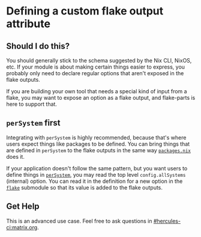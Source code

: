 
# Defining a custom flake output attribute

## Should I do this?

You should generally stick to the schema suggested by the Nix CLI, NixOS, etc. If your module is about making certain things easier to express, you probably only need to declare regular options that aren't exposed in the flake outputs.

If you are building your own tool that needs a special kind of input from a flake, you may want to expose an option as a flake output, and flake-parts is here to support that.

## `perSystem` first

Integrating with `perSystem` is highly recommended, because that's where users expect things like packages to be defined. You can bring things that are defined in `perSystem` to the flake outputs in the same way [`packages.nix`](https://github.com/hercules-ci/flake-parts/blob/main/modules/packages.nix) does it.

If your application doesn't follow the same pattern, but you want users to define things in [`perSystem`](flake-parts.html#opt-perSystem), you may read the top level `config.allSystems` (internal) option. You can read it in the definition for a new option in the [`flake`](flake-parts.html#opt-flake) submodule so that its value is added to the flake outputs.

## Get Help

This is an advanced use case. Feel free to ask questions in [#hercules-ci:matrix.org](https://matrix.to/#/#hercules-ci:matrix.org).

